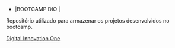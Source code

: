 
* |BOOTCAMP DIO |

Repositório utilizado para armazenar os projetos desenvolvidos no bootcamp.

[Digital Innovation One](https://www.dio.me/)

